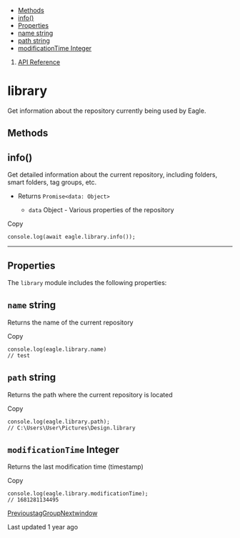 * [Methods](#z1a5y)
* [info()](#s7pkf)
* [Properties](#adtwq)
* [name string](#qxggi)
* [path string](#qxggi-1)
* [modificationTime Integer](#modificationtime-integer)

1. [API Reference](/plugin-api/api)
# library

Get information about the repository currently being used by Eagle.

## Methods

## info()

Get detailed information about the current repository, including folders, smart folders, tag groups, etc.

* Returns `Promise<data: Object>`

  + `data` Object - Various properties of the repository

Copy
```
console.log(await eagle.library.info());
```

---

## Properties

The `library` module includes the following properties:

## `name` string

Returns the name of the current repository

Copy
```
console.log(eagle.library.name)
// test
```
## `path` string

Returns the path where the current repository is located

Copy
```
console.log(eagle.library.path);
// C:\Users\User\Pictures\Design.library
```
## `modificationTime` Integer

Returns the last modification time (timestamp)

Copy
```
console.log(eagle.library.modificationTime);
// 1681281134495
```
[PrevioustagGroup](/plugin-api/api/tag-group)[Nextwindow](/plugin-api/api/window)

Last updated 1 year ago